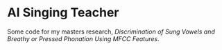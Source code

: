 AI Singing Teacher
==

Some code for my masters research, *Discrimination of Sung Vowels and Breathy or Pressed Phonation Using MFCC Features*.
